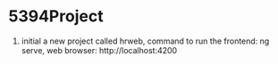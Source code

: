 # 5394Project

1. initial a new project called hrweb, command to run the frontend: ng serve, web browser: http://localhost:4200

